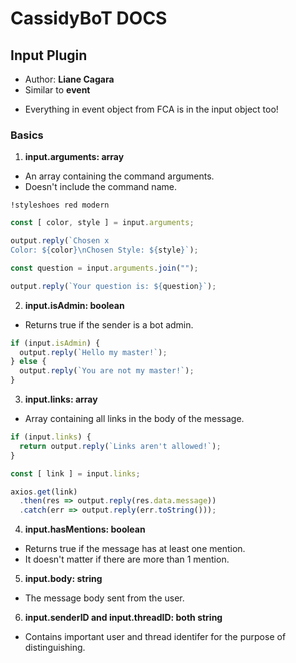 # CassidyBoT DOCS

## Input Plugin
- Author: **Liane Cagara**
- Similar to **event**

* Everything in event object from FCA is in the input object too!

### Basics

1. **input.arguments: array**
* An array containing the command arguments.
* Doesn't include the command name.
```
!styleshoes red modern
```
```js
const [ color, style ] = input.arguments;

output.reply(`Chosen x
Color: ${color}\nChosen Style: ${style}`);
```
```js
const question = input.arguments.join("");

output.reply(`Your question is: ${question}`);
```
2. **input.isAdmin: boolean**
* Returns true if the sender is a bot admin.
```js
if (input.isAdmin) {
  output.reply(`Hello my master!`);
} else {
  output.reply(`You are not my master!`);
}
```
3. **input.links: array**
* Array containing all links in the body of the message.
```js
if (input.links) {
  return output.reply(`Links aren't allowed!`);
}
```
```js
const [ link ] = input.links;

axios.get(link)
  .then(res => output.reply(res.data.message))
  .catch(err => output.reply(err.toString()));
```
4. **input.hasMentions: boolean**
* Returns true if the message has at least one mention.
* It doesn't matter if there are more than 1 mention.

5. **input.body: string**
* The message body sent from the user.

6. **input.senderID and input.threadID: both string**
* Contains important user and thread identifer for the purpose of distinguishing.


